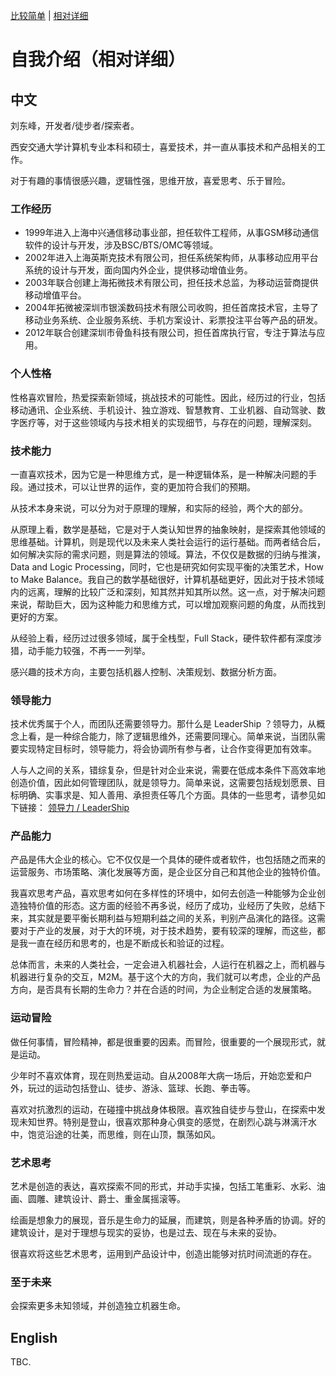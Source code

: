 

[比较简单]( /dooyo/df) | [相对详细]( /dooyo/df2)



# 自我介绍（相对详细）


## 中文

刘东峰，开发者/徒步者/探索者。

西安交通大学计算机专业本科和硕士，喜爱技术，并一直从事技术和产品相关的工作。

对于有趣的事情很感兴趣，逻辑性强，思维开放，喜爱思考、乐于冒险。

### 工作经历
* 1999年进入上海中兴通信移动事业部，担任软件工程师，从事GSM移动通信软件的设计与开发，涉及BSC/BTS/OMC等领域。
* 2002年进入上海英斯克技术有限公司，担任系统架构师，从事移动应用平台系统的设计与开发，面向国内外企业，提供移动增值业务。
* 2003年联合创建上海拓微技术有限公司，担任技术总监，为移动运营商提供移动增值平台。
* 2004年拓微被深圳市银溪数码技术有限公司收购，担任首席技术官，主导了移动业务系统、企业服务系统、手机方案设计、彩票投注平台等产品的研发。
* 2012年联合创建深圳市骨鱼科技有限公司，担任首席执行官，专注于算法与应用。

### 个人性格

性格喜欢冒险，热爱探索新领域，挑战技术的可能性。因此，经历过的行业，包括移动通讯、企业系统、手机设计、独立游戏、智慧教育、工业机器、自动驾驶、数字医疗等，对于这些领域内与技术相关的实现细节，与存在的问题，理解深刻。

### 技术能力

一直喜欢技术，因为它是一种思维方式，是一种逻辑体系，是一种解决问题的手段。通过技术，可以让世界的运作，变的更加符合我们的预期。

从技术本身来说，可以分为对于原理的理解，和实际的经验，两个大的部分。

从原理上看，数学是基础，它是对于人类认知世界的抽象映射，是探索其他领域的思维基础。计算机，则是现代以及未来人类社会运行的运行基础。而两者结合后，如何解决实际的需求问题，则是算法的领域。算法，不仅仅是数据的归纳与推演，Data and Logic Processing，同时，它也是研究如何实现平衡的决策艺术，How to Make Balance。我自己的数学基础很好，计算机基础更好，因此对于技术领域内的远离，理解的比较广泛和深刻，知其然并知其所以然。这一点，对于解决问题来说，帮助巨大，因为这种能力和思维方式，可以增加观察问题的角度，从而找到更好的方案。

从经验上看，经历过过很多领域，属于全栈型，Full Stack，硬件软件都有深度涉猎，动手能力较强，不再一一列举。

感兴趣的技术方向，主要包括机器人控制、决策规划、数据分析方面。

### 领导能力

技术优秀属于个人，而团队还需要领导力。那什么是 LeaderShip ？领导力，从概念上看，是一种综合能力，除了逻辑思维外，还需要同理心。简单来说，当团队需要实现特定目标时，领导能力，将会协调所有参与者，让合作变得更加有效率。

人与人之间的关系，错综复杂，但是针对企业来说，需要在低成本条件下高效率地创造价值，因此如何管理团队，就是领导力。简单来说，这需要包括规划愿景、目标明确、实事求是、知人善用、承担责任等几个方面。具体的一些思考，请参见如下链接：
[领导力 / LeaderShip ]( /dooyo/leadership )


### 产品能力

产品是伟大企业的核心。它不仅仅是一个具体的硬件或者软件，也包括随之而来的运营服务、市场策略、演化发展等方面，是企业区分自己和其他企业的独特价值。

我喜欢思考产品，喜欢思考如何在多样性的环境中，如何去创造一种能够为企业创造独特价值的形态。这方面的经验不再多说，经历了成功，业经历了失败，总结下来，其实就是要平衡长期利益与短期利益之间的关系，判别产品演化的路径。这需要对于产业的发展，对于大的环境，对于技术趋势，要有较深的理解，而这些，都是我一直在经历和思考的，也是不断成长和验证的过程。

总体而言，未来的人类社会，一定会进入机器社会，人运行在机器之上，而机器与机器进行复杂的交互，M2M。基于这个大的方向，我们就可以考虑，企业的产品方向，是否具有长期的生命力？并在合适的时间，为企业制定合适的发展策略。


### 运动冒险

做任何事情，冒险精神，都是很重要的因素。而冒险，很重要的一个展现形式，就是运动。

少年时不喜欢体育，现在则热爱运动。自从2008年大病一场后，开始恋爱和户外，玩过的运动包括登山、徒步、游泳、篮球、长跑、拳击等。

喜欢对抗激烈的运动，在碰撞中挑战身体极限。喜欢独自徒步与登山，在探索中发现未知世界。特别是登山，很喜欢那种身心俱变的感觉，在剧烈心跳与淋漓汗水中，饱览沿途的壮美，而思维，则在山顶，飘荡如风。

### 艺术思考

艺术是创造的表达，喜欢探索不同的形式，并动手实操，包括工笔重彩、水彩、油画、圆雕、建筑设计、爵士、重金属摇滚等。

绘画是想象力的展现，音乐是生命力的延展，而建筑，则是各种矛盾的协调。好的建筑设计，是对于理想与现实的妥协，也是过去、现在与未来的妥协。

很喜欢将这些艺术思考，运用到产品设计中，创造出能够对抗时间流逝的存在。

### 至于未来

会探索更多未知领域，并创造独立机器生命。



## English

TBC.

